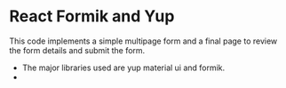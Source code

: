 # React Formik and Yup

This code implements a simple multipage form and a final page to review the form details and submit the form.

- The major libraries used are yup material ui and formik.
- 
